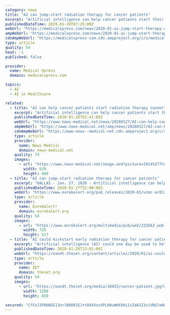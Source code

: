 ```yaml
---
category: news
title: "AI can jump-start radiation therapy for cancer patients"
excerpt: "Artificial intelligence can help cancer patients start their radiation therapy sooner—and thereby decrease the odds of the cancer spreading—by instantly translating complex clinical data into ..."
publishedDateTime: 2020-01-28T07:25:00Z
webUrl: "https://medicalxpress.com/news/2020-01-ai-jump-start-therapy-cancer-patients.html"
ampWebUrl: "https://medicalxpress.com/news/2020-01-ai-jump-start-therapy-cancer-patients.amp"
cdnAmpWebUrl: "https://medicalxpress-com.cdn.ampproject.org/c/s/medicalxpress.com/news/2020-01-ai-jump-start-therapy-cancer-patients.amp"
type: article
quality: 54
heat: -1
published: false

provider:
  name: Medical Xpress
  domain: medicalxpress.com

topics:
  - AI
  - AI in Healthcare

related:
  - title: "AI can help cancer patients start radiation therapy sooner"
    excerpt: "Artificial intelligence can help cancer patients start their radiation therapy sooner - and thereby decrease the odds of the cancer spreading - by instantly translating complex clinical data into an optimal plan of attack. Patients typically must wait several days to a week to begin therapy while doctors manually develop treatment plans."
    publishedDateTime: 2020-01-28T02:41:00Z
    webUrl: "https://www.news-medical.net/news/20200127/AI-can-help-cancer-patients-start-radiation-therapy-sooner.aspx"
    ampWebUrl: "https://www.news-medical.net/amp/news/20200127/AI-can-help-cancer-patients-start-radiation-therapy-sooner.aspx"
    cdnAmpWebUrl: "https://www-news--medical-net.cdn.ampproject.org/c/s/www.news-medical.net/amp/news/20200127/AI-can-help-cancer-patients-start-radiation-therapy-sooner.aspx"
    type: article
    provider:
      name: News Medical
      domain: news-medical.net
    quality: 74
    images:
      - url: "https://www.news-medical.net/image.axd?picture=2014%2f7%2fRadiation_Therapy-620x480.jpg"
        width: 620
        height: 480
  - title: "AI can jump-start radiation therapy for cancer patients"
    excerpt: "DALLAS - Jan. 27, 2020 - Artificial intelligence can help cancer patients start their radiation therapy sooner - and thereby decrease the odds of the cancer spreading - by instantly translating ..."
    publishedDateTime: 2020-01-27T21:00:00Z
    webUrl: "https://www.eurekalert.org/pub_releases/2020-01/usmc-ac012720.php"
    type: article
    provider:
      name: EurekAlert!
      domain: eurekalert.org
    quality: 54
    images:
      - url: "https://www.eurekalert.org/multimedia/pub/web/222662_web.jpg"
        width: 720
        height: 527
  - title: "AI could kickstart early radiation therapy for cancer patients"
    excerpt: "Artificial intelligence (AI) could one day be used to help cancer patients start their radiation therapy sooner, thereby decreasing the odds of the cancer spreading, by instantly translating complex clinical data into an optimal plan of attack. Typically ..."
    publishedDateTime: 2020-01-28T13:01:00Z
    webUrl: "https://eandt.theiet.org/content/articles/2020/01/ai-could-kickstart-early-radiation-therapy-for-cancer-patients/"
    type: article
    provider:
      name: IET
      domain: theiet.org
    quality: 54
    images:
      - url: "https://eandt.theiet.org/media/10452/cancer-patient.jpg?crop=0,0.014583333333333332,0,0.49322916666666672&cropmode=percentage&width=1200&height=450&rnd=132246806200000000"
        width: 1200
        height: 450

secured: "CfFoJ3FWbNGE13o+lB0D0IEJ+t8X4XosVPLH0uWHXXHj1sIdA1Z3siVNUlmAWc0YkV0jkZledAcV16evltsUhw6Pk7JWo0awJjjd468U5gTEclS6Q0KzO6LbfnHrEmMbMqscQfBaPpNsTEqZEdCELej5z4sfMhhQWIGAk9W7HbONTrIQWEbrwYh/+/sWObFeIoHs2/MlpUlLBuiKdgHLwLIweQvULFADIIWfRa4GIYw4kFFW4HbjW1S4o62fpvY0mRQTEtx85RngPLGTxVUjgV8zJFtwikv7MZDmX/3Yhb5ygqlHt5fLXhKvF3BSEbQh;YGDSKEBPVilQu3rkw3NJDg=="
---
```


